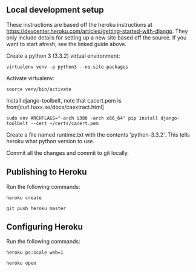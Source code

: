 

Local development setup
----

These instructions are based off the heroku instructions at https://devcenter.heroku.com/articles/getting-started-with-django.
They only include details for setting up a new site based off the source. If you want to start afresh, see the linked guide above.

Create a python 3 (3.3.2) virtual environment:

    virtualenv venv -p python3 --no-site-packages

Activate virtualenv:

    source venv/bin/activate

Install django-toolbelt, note that cacert.pem is from[curl.haxx.se/docs/caextract.html]

    sudo env ARCHFLAGS="-arch i386 -arch x86_64" pip install django-toolbelt --cert ~/certs/cacert.pem

Create a file named runtime.txt with the contents 'python-3.3.2'. This tells heroku what python version to use.

Commit all the changes and commit to git locally.


Publishing to Heroku
----

Run the following commands:

    heroku create

    git push heroku master
    
Configuring Heroku
----

Run the following commands:

    heroku ps:scale web=1

    heroku open

